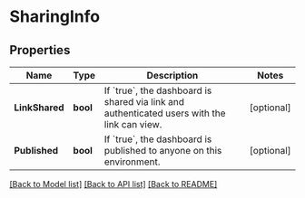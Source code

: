 # SharingInfo

## Properties

Name | Type | Description | Notes
------------ | ------------- | ------------- | -------------
**LinkShared** | **bool** | If &#x60;true&#x60;, the dashboard is shared via link and authenticated users with the link can view. | [optional] 
**Published** | **bool** | If &#x60;true&#x60;, the dashboard is published to anyone on this environment. | [optional] 

[[Back to Model list]](../README.md#documentation-for-models) [[Back to API list]](../README.md#documentation-for-api-endpoints) [[Back to README]](../README.md)



